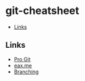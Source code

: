 # git-cheatsheet
* [Links](#links)

## Links
* [Pro Git](https://git-scm.com/book/ru/v2)
* [eax.me](https://eax.me/git-commands/)
* [Branching](https://habrahabr.ru/post/106912/)
